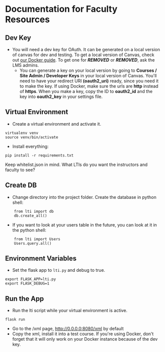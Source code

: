 # Documentation for Faculty Resources

## Dev Key

- You will need a dev key for OAuth. It can be generated on a local version of canvas for dev and testing. To get a local version of Canvas, check out [our Docker guide][1]. To get one for ***REMOVED*** or ***REMOVED***, ask the LMS admins.
	- You can generate a key on your local version by going to **Courses / Site Admin / Developer Keys** in your local version of Canvas. You'll need to have your redirect URI **(oauth2_uri)** ready, since you need it to make the key. If using Docker, make sure the urls are **http** instead of **https**. When you make a key, copy the ID to **oauth2_id** and the key into **oauth2_key** in your settings file.

## Virtual Environment

- Create a virtual environment and activate it.
``` 
virtualenv venv
source venv/bin/activate
```
- Install everything:
```
pip install -r requirements.txt
```

Keep whitelist.json in mind. What LTIs do you want the instructors and faculty to see?

## Create DB

- Change directory into the project folder. Create the database in python shell:
```
    from lti import db
    db.create_all()
```
- If you want to look at your users table in the future, you can look at it in the python shell:
```
    from lti import Users
    Users.query.all()
```

## Environment Variables

- Set the flask app to `lti.py` and debug to true.
```
export FLASK_APP=lti.py
export FLASK_DEBUG=1
```

## Run the App

- Run the lti script while your virtual environment is active.
```
flask run
```
- Go to the /xml page, http://0.0.0.0:8080/xml by default
- Copy the xml, install it into a test course. If you're using Docker, don't forget that it will only work on your Docker instance because of the dev key.

[1]: https://***REMOVED***/snippets/73 "Docker Guide"
